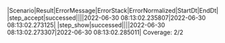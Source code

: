 |Scenario|Result|ErrorMessage|ErrorStack|ErrorNormalized|StartDt|EndDt|
|step_accept|successed||||2022-06-30 08:13:02.235807|2022-06-30 08:13:02.273125|
|step_show|successed||||2022-06-30 08:13:02.273307|2022-06-30 08:13:02.285011|
Coverage: 2/2
